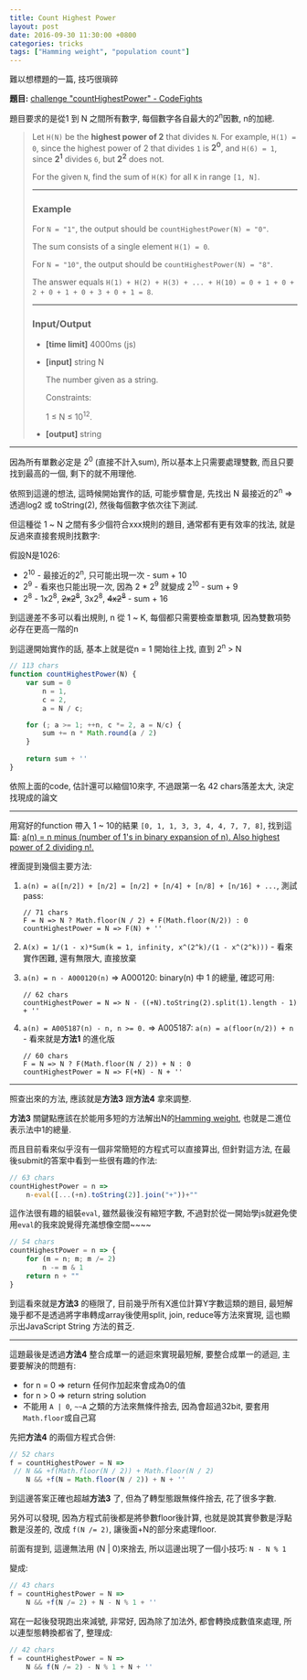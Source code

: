 ```yaml
---
title: Count Highest Power
layout: post
date: 2016-09-30 11:30:00 +0800
categories: tricks
tags: ["Hamming weight", "population count"]
---
```



難以想標題的一篇, 技巧很瑣碎


**題目:** [challenge "countHighestPower" - CodeFights](https://codefights.com/challenge/HzPehmvMe6ySL5Zy9)

題目要求的是從1 到 N 之間所有數字, 每個數字各自最大的2<sup>n</sup>因數, n的加總.

>
> Let `H(N)` be the **highest power of 2** that divides `N`.
> For example, `H(1) = 0`, since the highest power of 2 that divides `1` is **2<sup>0</sup>**,
> and `H(6) = 1`, since **2<sup>1</sup>** divides `6`, but **2<sup>2</sup>** does not.
> 
> For the given `N`, find the sum of `H(K)` for all `K` in range `[1, N]`.
>
> ---
>
> ### Example
>
> For `N = "1"`, the output should be
> `countHighestPower(N) = "0"`.
> 
> The sum consists of a single element `H(1) = 0`.
> 
> For `N = "10"`, the output should be
> `countHighestPower(N) = "8"`.
> 
> The answer equals `H(1) + H(2) + H(3) + ... + H(10) = 0 + 1 + 0 + 2 + 0 + 1 + 0 + 3 + 0 + 1 = 8`.
>
> ---
>
> ### Input/Output
>
> - **[time limit]** 4000ms (js)
>
> - **[input]** string N
> 
>     The number given as a string.
> 
>     Constraints:
>
>     1 ≤ N ≤ 10<sup>12</sup>.
> 
> - **[output]** string
>

---

因為所有單數必定是 2<sup>0</sup> (直接不計入sum), 所以基本上只需要處理雙數, 而且只要找到最高的一個, 剩下的就不用理他.

依照到這邊的想法, 這時候開始實作的話, 可能步驟會是, 先找出 N 最接近的2<sup>n</sup> => 透過log2 或 toString(2), 然後每個數字依次往下測試.

但這種從 1 ~ N 之間有多少個符合xxx規則的題目, 通常都有更有效率的找法, 就是反過來直接套規則找數字:

假設N是1026:

  - 2<sup>10</sup> - 最接近的2<sup>n</sup>, 只可能出現一次 - sum + 10
  - 2<sup>9</sup> - 看來也只能出現一次, 因為 2 * 2<sup>9</sup> 就變成 2<sup>10</sup> - sum + 9
  - 2<sup>8</sup> - 1x2<sup>8</sup>, <strike>2x2<sup>8</sup></strike>, 3x2<sup>8</sup>, <strike>4x2<sup>8</sup></strike> - sum + 16
  
到這邊差不多可以看出規則, n 從 1 ~ K, 每個都只需要檢查單數項, 因為雙數項勢必存在更高一階的n
  
到這邊開始實作的話, 基本上就是從n = 1 開始往上找, 直到 2<sup>n</sup> > N

```js
// 113 chars
function countHighestPower(N) {
    var sum = 0
        n = 1,
        c = 2,
        a = N / c;

    for (; a >= 1; ++n, c *= 2, a = N/c) {
        sum += n * Math.round(a / 2)
    }
    
    return sum + ''
}
```
依照上面的code, 估計還可以縮個10來字, 不過跟第一名 42 chars落差太大, 決定找現成的論文

---

用寫好的function 帶入 1 ~ 10的結果 `[0, 1, 1, 3, 3, 4, 4, 7, 7, 8]`, 找到這篇: [a(n) = n minus (number of 1's in binary expansion of n). Also highest power of 2 dividing n!.](https://oeis.org/A011371)

裡面提到幾個主要方法:

1. ```a(n) = a([n/2]) + [n/2] = [n/2] + [n/4] + [n/8] + [n/16] + ...```, 測試pass:

    ```
    // 71 chars
    F = N => N ? Math.floor(N / 2) + F(Math.floor(N/2)) : 0
    countHighestPower = N => F(N) + ''
    ```
2. ```A(x) = 1/(1 - x)*Sum(k = 1, infinity, x^(2^k)/(1 - x^(2^k)))``` - 看來實作困難, 還有無限大, 直接放棄
3. ```a(n) = n - A000120(n)``` => A000120: binary(n) 中 1 的總量, 確認可用:

    ```
    // 62 chars
    countHighestPower = N => N - ((+N).toString(2).split(1).length - 1) + ''
    ```
4. ```a(n) = A005187(n) - n, n >= 0.``` => A005187: ```a(n) = a(floor(n/2)) + n``` - 看來就是**方法1** 的進化版

    ```
    // 60 chars
    F = N => N ? F(Math.floor(N / 2)) + N : 0
    countHighestPower = N => F(+N) - N + ''
    ```

---

照查出來的方法, 應該就是**方法3** 跟**方法4** 拿來調整.

**方法3** 關鍵點應該在於能用多短的方法解出N的[Hamming weight](https://oeis.org/A000120), 也就是二進位表示法中1的總量.

而且目前看來似乎沒有一個非常簡短的方程式可以直接算出, 但針對這方法, 在最後submit的答案中看到一些很有趣的作法:

```js
// 63 chars
countHighestPower = n => 
    n-eval([...(+n).toString(2)].join("+"))+""
```
這作法很有趣的組裝`eval`, 雖然最後沒有縮短字數, 不過對於從一開始學js就避免使用`eval`的我來說覺得充滿想像空間~~~~

```js
// 54 chars
countHighestPower = n => {
    for (m = n; m; m /= 2)
        n -= m & 1
    return n + ""   
}
```

到這看來就是**方法3** 的極限了, 目前幾乎所有X進位計算Y字數這類的題目,
最短解幾乎都不是透過將字串轉成array後使用split, join, reduce等方法來實現,
這也顯示出JavaScript String 方法的貧乏.

---

這題最後是透過**方法4** 整合成單一的遞迴來實現最短解, 要整合成單一的遞迴, 主要要解決的問題有:

- for n = 0 => return 任何作加起來會成為0的值
- for n > 0 => return string solution
- 不能用 `A | 0`, `~~A` 之類的方法來無條件捨去, 因為會超過32bit, 要套用`Math.floor`或自己寫

先把**方法4** 的兩個方程式合併:

```js
// 52 chars
f = countHighestPower = N => 
 // N && +f(Math.floor(N / 2)) + Math.floor(N / 2)
    N && +f(N = Math.floor(N / 2)) + N + ''
```

到這邊答案正確也超越**方法3** 了, 但為了轉型態跟無條件捨去, 花了很多字數.

另外可以發現, 因為方程式前後都是將參數floor後計算, 也就是說其實參數是浮點數是沒差的, 改成 `f(N /= 2)`, 讓後面+N的部分來處理floor.

前面有提到, 這邊無法用 (N | 0)來捨去, 所以這邊出現了一個小技巧: `N - N % 1`

變成:

```js
// 43 chars
f = countHighestPower = N => 
    N && +f(N /= 2) + N - N % 1 + ''
```

寫在一起後發現跑出來減號, 非常好, 因為除了加法外, 都會轉換成數值來處理, 所以連型態轉換都省了, 整理成:

```js
// 42 chars
f = countHighestPower = N => 
    N && f(N /= 2) - N % 1 + N + ''
```

